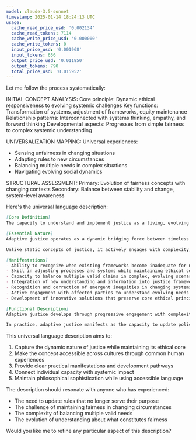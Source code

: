 ```yaml
---
model: claude-3.5-sonnet
timestamp: 2025-01-14 18:24:13 UTC
usage:
  cache_read_price_usd: '0.002134'
  cache_read_tokens: 7114
  cache_write_price_usd: '0.000000'
  cache_write_tokens: 0
  input_price_usd: '0.001968'
  input_tokens: 656
  output_price_usd: '0.011850'
  output_tokens: 790
  total_price_usd: '0.015952'
---
```


Let me follow the process systematically:

INITIAL CONCEPT ANALYSIS:
Core principle: Dynamic ethical responsiveness to evolving systemic challenges
Key functions: Transformation of systems, adjustment of frameworks, equity maintenance
Relationship patterns: Interconnected with systems thinking, empathy, and forward thinking
Developmental aspects: Progresses from simple fairness to complex systemic understanding

UNIVERSALIZATION MAPPING:
Universal experiences: 
- Sensing unfairness in changing situations
- Adapting rules to new circumstances
- Balancing multiple needs in complex situations
- Navigating evolving social dynamics

STRUCTURAL ASSESSMENT:
Primary: Evolution of fairness concepts with changing contexts
Secondary: Balance between stability and change, system-level awareness

Here's the universal language description:

```markdown
[Core Definition]
The capacity to understand and implement justice as a living, evolving force that responds to changing contexts while maintaining core ethical principles. It combines awareness of systemic dynamics with the ability to adapt fairness frameworks to emerging realities, ensuring equity remains relevant and effective across shifting circumstances.

[Essential Nature]
Adaptive justice operates as a dynamic bridging force between timeless ethical principles and evolving human circumstances. It recognizes that true fairness must breathe and grow with changing contexts while remaining anchored in fundamental human dignity and equality. This quality enables individuals and systems to maintain ethical coherence through change, neither rigid in outdated forms nor unmoored from core principles.

Unlike static concepts of justice, it actively engages with complexity, recognizing that what constitutes fair treatment or equitable distribution must evolve as circumstances, understanding, and capabilities change. It maintains ethical integrity not through unchanging rules but through consistent attention to underlying principles expressed in contextually appropriate ways.

[Manifestations]
- Ability to recognize when existing frameworks become inadequate for new situations
- Skill in adjusting processes and systems while maintaining ethical consistency
- Capacity to balance multiple valid claims in complex, evolving scenarios
- Integration of new understanding and information into justice frameworks
- Recognition and correction of emergent inequities in changing systems
- Active engagement with affected parties to understand evolving needs
- Development of innovative solutions that preserve core ethical principles

[Functional Description]
Adaptive justice develops through progressive engagement with complexity and change. It begins with recognition that fixed rules sometimes produce unfair outcomes, advances through understanding of systemic dynamics, and matures into the ability to maintain ethical coherence through transformation. This quality operates by constantly sensing the alignment between justice frameworks and actual outcomes, adjusting approaches when misalignment occurs while preserving fundamental ethical principles.

In practice, adaptive justice manifests as the capacity to update policies, procedures, and distributions in response to new information or changing circumstances while maintaining commitment to core ethical principles. It enables individuals and organizations to navigate complex transitions, address emerging inequities, and develop innovative solutions that remain true to fundamental values while meeting contemporary challenges. This quality proves essential in addressing novel ethical challenges posed by technological advancement, social evolution, and environmental change.
```

This universal language description aims to:
1. Capture the dynamic nature of justice while maintaining its ethical core
2. Make the concept accessible across cultures through common human experiences
3. Provide clear practical manifestations and development pathways
4. Connect individual capacity with systemic impact
5. Maintain philosophical sophistication while using accessible language

The description should resonate with anyone who has experienced:
- The need to update rules that no longer serve their purpose
- The challenge of maintaining fairness in changing circumstances
- The complexity of balancing multiple valid needs
- The evolution of understanding about what constitutes fairness

Would you like me to refine any particular aspect of this description?
